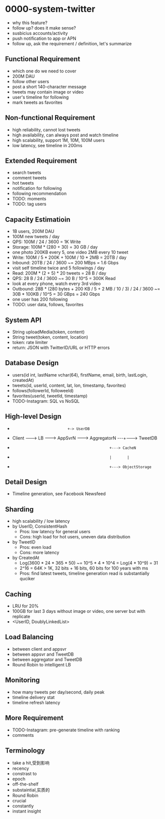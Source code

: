 # 0000-system-twitter
- why this feature?
- follow up? does it make sense?
- susbicius accounts/activity
- push notification to app or APN
- follow up, ask the requirement / definition, let's summarize


## Functional Requirement
- which one do we need to cover
- 200M DAU
- follow other users
- post a short 140-character message
- tweets may contain image or video
- user's timeline for following
- mark tweets as favorites

## Non-functional Requirement
- high reliability, cannot lost tweets
- high availability, can always post and watch timeline
- high scalability, support 1M, 10M, 100M users
- low latency, see timeline in 200ms

## Extended Requirement
- search tweets
- comment tweets
- hot tweets
- notification for following
- following recommendation
- TODO: moments
- TODO: tag users

## Capacity Estimatioin
- 1B users, 200M DAU
- 100M new tweets / day
- QPS: 100M / 24 / 3600 = 1K Write
- Storage: 100M * (280 + 30) = 30 GB / day
- one photo 200KB every 5, one video 2MB every 10 tweet
- Write: 100M / 5 * 200K + 100M / 10 * 2MB = 20TB / day
- Inbound: 20TB / 24 / 3600 ~= 200 MBps = 1.6 Gbps
- visit self timeline twice and 5 followings / day
- Read: 200M * (2 + 5) * 20 tweets = 28 B / day
- QPS: 28 B / 24 / 3600 ~= 30 B / 10^5 = 300K Read
- look at every phone, watch every 3rd video
- Outbound: 28B * (280 bytes + 200 KB / 5 + 2 MB / 10 / 3) / 24 / 3600 ~= 30B * 100KB / 10^5 = 30 GBps = 240 Gbps
- one user has 200 following
- TODO: user data, follows, favorites

## System API
- String uploadMedia(token, content)
- String tweet(token, content, location)
- token: rate limiter
- return: JSON with TwitterID/URL or HTTP errors

## Database Design
- users(id int, lastName vchar(64), firstName, email, birth, lastLogin, createdAt)
- tweets(id, userId, content, lat, lon, timestamp, favorites)
- follows(followerId, followeeId)
- favorites(userId, tweetId, timestamp)
- TODO-Instagram: SQL vs NoSQL

## High-level Design
-                              +-> UserDB
- Client ---> LB ---> AppSvrN ---> AggregatorN ---+---> TweetDB
-                                                 +---> CacheN
-   											  |       |
-    											  +---> ObjectStorage

## Detail Design
- Timeline generation, see Facebook Newsfeed

## Sharding
- high scalability / low latency
- by UserID, ConsistentHash
    - Pros: low latency for general users
    - Cons: high load for hot users, uneven data distribution
- by TweetID
    - Pros: even load
    - Cons: more latency
- by CreatedAt
    - Log(3600 * 24 * 365 * 50) ~= 10^5 * 4 * 10^4 = Log(4 * 10^9) = 31
    - 2^16 = 64K > 1K, 32 bits + 16 bits, 60 bits for 100 years with ms
    - Pros: find latest tweets, timeline generation read is substantially quciker

## Caching
- LRU for 20%
- 100GB for last 3 days without image or video, one server but with replicate
- <UserID, DoublyLinkedList<Tweet>>

## Load Balancing
- between client and appsvr
- between appsvr and TweetDB
- between aggregator and TweetDB
- Round Robin to intelligent LB

## Monitoring
- how many tweets per day/second, daily peak
- timeline delivery stat
- timeline refresh latency

## More Requirement
- TODO-Instagram: pre-generate timeline with ranking
- comments

## Terminology
- take a hit,受到影响
- recency
- constrast to
- epoch
- off-the-shelf
- substaintial,实质的
- Round Robin
- crucial
- constantly
- instant insight